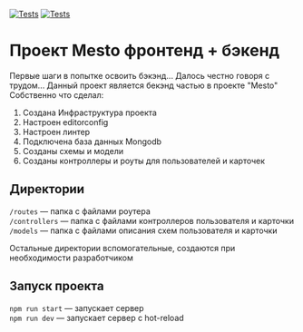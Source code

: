 [![Tests](../../actions/workflows/tests-13-sprint.yml/badge.svg)](../../actions/workflows/tests-13-sprint.yml) [![Tests](../../actions/workflows/tests-14-sprint.yml/badge.svg)](../../actions/workflows/tests-14-sprint.yml)
# Проект Mesto фронтенд + бэкенд

Первые шаги в попытке освоить бэкэнд... Далось честно говоря с трудом... Данный проект является бекэнд частью в проекте "Mesto" Собственно что сделал:
1. Создана Инфраструктура проекта
2. Настроен editorconfig
3. Настроен линтер
4. Подключена база данных Mongodb
5. Созданы схемы и модели
6. Созданы контроллеры и роуты для пользователей и карточек

## Директории

`/routes` — папка с файлами роутера  
`/controllers` — папка с файлами контроллеров пользователя и карточки   
`/models` — папка с файлами описания схем пользователя и карточки  
  
Остальные директории вспомогательные, создаются при необходимости разработчиком

## Запуск проекта

`npm run start` — запускает сервер   
`npm run dev` — запускает сервер с hot-reload
